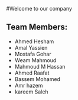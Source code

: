#Welcome to our company
## Team Members:
* Ahmed Hesham
* Amal Yassien
* Mostafa Gohar
* Weam Mahmoud
* Mahmoud M Hassan
* Ahmed Raafat
* Bassem Mohamed
* Amr hazem
* kareem Saleh 
